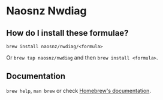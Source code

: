 # Naosnz Nwdiag

## How do I install these formulae?

`brew install naosnz/nwdiag/<formula>`

Or `brew tap naosnz/nwdiag` and then `brew install <formula>`.

## Documentation

`brew help`, `man brew` or check [Homebrew's documentation](https://docs.brew.sh).
